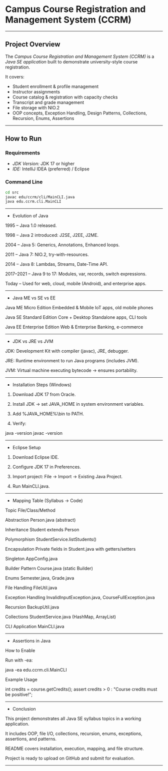 #  Campus Course Registration and Management System (CCRM)

---

##  Project Overview
The *Campus Course Registration and Management System (CCRM)* is a *Java SE application* built to demonstrate university-style course registration.  

It covers:
- Student enrollment & profile management  
- Instructor assignments  
- Course catalog & registration with capacity checks  
- Transcript and grade management  
- File storage with NIO.2  
- OOP concepts, Exception Handling, Design Patterns, Collections, Recursion, Enums, Assertions
  
---

##  How to Run

### Requirements
- *JDK Version:* JDK 17 or higher  
- *IDE:* IntelliJ IDEA (preferred) / Eclipse  
 

### Command Line
```bash
cd src
javac edu/ccrm/cli/MainCLI.java
java edu.ccrm.cli.MainCLI
```

---

* Evolution of Java

1995 – Java 1.0 released.

1998 – Java 2 introduced: J2SE, J2EE, J2ME.

2004 – Java 5: Generics, Annotations, Enhanced loops.

2011 – Java 7: NIO.2, try-with-resources.

2014 – Java 8: Lambdas, Streams, Date-Time API.

2017–2021 – Java 9 to 17: Modules, var, records, switch expressions.

Today – Used for web, cloud, mobile (Android), and enterprise apps.



---

* Java ME vs SE vs EE

Java ME	Micro Edition	Embedded & Mobile	IoT apps, old mobile phones

Java SE	Standard Edition	Core + Desktop	Standalone apps, CLI tools

Java EE	Enterprise Edition	Web & Enterprise	Banking, e-commerce



---

* JDK vs JRE vs JVM

JDK: Development Kit with compiler (javac), JRE, debugger.

JRE: Runtime environment to run Java programs (includes JVM).

JVM: Virtual machine executing bytecode → ensures portability.

---

* Installation Steps (Windows)

1. Download JDK 17 from Oracle.


2. Install JDK → set JAVA_HOME in system environment variables.


3. Add %JAVA_HOME%\bin to PATH.


4. Verify:

java -version
javac -version

---

* Eclipse Setup

1. Download Eclipse IDE.


2. Configure JDK 17 in Preferences.


3. Import project: File → Import → Existing Java Project.


4. Run MainCLI.java.



---

* Mapping Table (Syllabus → Code)

Topic	File/Class/Method

Abstraction	Person.java (abstract)

Inheritance	Student extends Person

Polymorphism	StudentService.listStudents()

Encapsulation	Private fields in Student.java with getters/setters

Singleton	AppConfig.java

Builder Pattern	Course.java (static Builder)

Enums	Semester.java, Grade.java

File Handling	FileUtil.java

Exception Handling	InvalidInputException.java, CourseFullException.java

Recursion	BackupUtil.java

Collections	StudentService.java (HashMap, ArrayList)

CLI Application	MainCLI.java



---

* Assertions in Java

How to Enable

Run with -ea:

java -ea edu.ccrm.cli.MainCLI

Example Usage

int credits = course.getCredits();
assert credits > 0 : "Course credits must be positive!";


---

* Conclusion

This project demonstrates all Java SE syllabus topics in a working application.

It includes OOP, file I/O, collections, recursion, enums, exceptions, assertions, and patterns.

README covers installation, execution, mapping, and file structure.

Project is ready to upload on GitHub and submit for evaluation.

---
